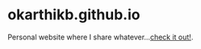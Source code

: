 # okarthikb.github.io

Personal website where I share whatever...[check it out!](https://okarthikb.github.io).
